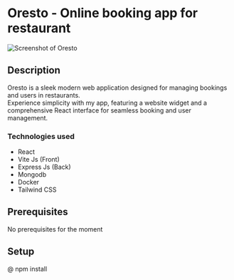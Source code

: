 # Oresto - Online booking app for restaurant

![Screenshot of Oresto](https://github.com/xavierc90/mon-projet-perso/blob/main/public/img/preview.png?raw=true)

## Description

Oresto is a sleek modern web application designed for managing bookings and users in restaurants.  
Experience simplicity with my app, featuring a website widget and a comprehensive React interface for seamless booking and user management.

### Technologies used

- React
- Vite Js (Front)
- Express Js (Back)
- Mongodb
- Docker
- Tailwind CSS

## Prerequisites

No prerequisites for the moment

## Setup

@ npm install
